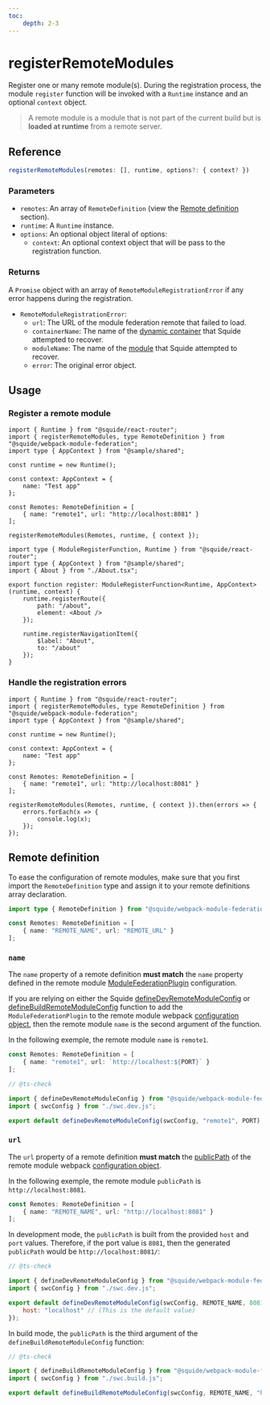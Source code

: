 ```yaml
---
toc:
    depth: 2-3
---
```


# registerRemoteModules

Register one or many remote module(s). During the registration process, the module `register` function will be invoked with a `Runtime` instance and an optional `context` object.

> A remote module is a module that is not part of the current build but is **loaded at runtime** from a remote server.

## Reference

```ts
registerRemoteModules(remotes: [], runtime, options?: { context? })
```

### Parameters

- `remotes`: An array of `RemoteDefinition` (view the [Remote definition](#remote-definition) section).
- `runtime`: A `Runtime` instance.
- `options`: An optional object literal of options:
    - `context`: An optional context object that will be pass to the registration function.

### Returns

A `Promise` object with an array of `RemoteModuleRegistrationError` if any error happens during the registration.

- `RemoteModuleRegistrationError`:
    - `url`: The URL of the module federation remote that failed to load.
    - `containerName`: The name of the [dynamic container](https://webpack.js.org/concepts/module-federation/#dynamic-remote-containers) that Squide attempted to recover.
    - `moduleName`: The name of the [module](#name) that Squide attempted to recover.
    - `error`: The original error object.

## Usage

### Register a remote module

```tsx !#11-13,15 host/src/bootstrap.tsx
import { Runtime } from "@squide/react-router";
import { registerRemoteModules, type RemoteDefinition } from "@squide/webpack-module-federation";
import type { AppContext } from "@sample/shared";

const runtime = new Runtime();

const context: AppContext = {
    name: "Test app"
};

const Remotes: RemoteDefinition = [
    { name: "remote1", url: "http://localhost:8081" }
];

registerRemoteModules(Remotes, runtime, { context });
```

```tsx !#5-15 remote-module/src/register.tsx
import type { ModuleRegisterFunction, Runtime } from "@squide/react-router";
import type { AppContext } from "@sample/shared";
import { About } from "./About.tsx";

export function register: ModuleRegisterFunction<Runtime, AppContext>(runtime, context) {
    runtime.registerRoute({
        path: "/about",
        element: <About />
    });

    runtime.registerNavigationItem({
        $label: "About",
        to: "/about"
    });
}
```

### Handle the registration errors

```tsx !#15-19 host/src/bootstrap.tsx
import { Runtime } from "@squide/react-router";
import { registerRemoteModules, type RemoteDefinition } from "@squide/webpack-module-federation";
import type { AppContext } from "@sample/shared";

const runtime = new Runtime();

const context: AppContext = {
    name: "Test app"
};

const Remotes: RemoteDefinition = [
    { name: "remote1", url: "http://localhost:8081" }
];

registerRemoteModules(Remotes, runtime, { context }).then(errors => {
    errors.forEach(x => {
        console.log(x);
    });
});
```

## Remote definition

To ease the configuration of remote modules, make sure that you first import the `RemoteDefinition` type and assign it to your remote definitions array declaration.

```ts !#3 host/src/bootstrap.tsx
import type { RemoteDefinition } from "@squide/webpack-module-federation";

const Remotes: RemoteDefinition = [
    { name: "REMOTE_NAME", url: "REMOTE_URL" }
];
```

### `name`

The `name` property of a remote definition **must match** the `name` property defined in the remote module [ModuleFederationPlugin](https://webpack.js.org/plugins/module-federation-plugin/) configuration.

If you are relying on either the Squide [defineDevRemoteModuleConfig](../webpack//defineDevRemoteModuleConfig.md) or [defineBuildRemoteModuleConfig](../webpack/defineBuildRemoteModuleConfig.md) function to add the `ModuleFederationPlugin` to the remote module webpack [configuration object](https://webpack.js.org/concepts/configuration/), then the remote module `name` is the second argument of the function.

In the following exemple, the remote module `name` is `remote1`.

```ts !#2 host/src/bootstrap.tsx
const Remotes: RemoteDefinition = [
    { name: "remote1", url: `http://localhost:${PORT}` }
];
```

```js !#6 remote-module/src/webpack.dev.js
// @ts-check

import { defineDevRemoteModuleConfig } from "@squide/webpack-module-federation/defineConfig.js";
import { swcConfig } from "./swc.dev.js";

export default defineDevRemoteModuleConfig(swcConfig, "remote1", PORT);
```

### `url`

The `url` property of a remote definition **must match** the [publicPath](https://webpack.js.org/guides/public-path/) of the remote module webpack [configuration object](https://webpack.js.org/concepts/configuration/).

In the following exemple, the remote module `publicPath` is `http://localhost:8081`.

```ts !#2 host/src/bootstrap.tsx
const Remotes: RemoteDefinition = [
    { name: "REMOTE_NAME", url: "http://localhost:8081" }
];
```

In development mode, the `publicPath` is built from the provided `host` and `port` values. Therefore, if the port value is `8081`, then the generated `publicPath` would be `http://localhost:8081/`:

```js !#6-8 remote-module/webpack.dev.js
// @ts-check

import { defineDevRemoteModuleConfig } from "@squide/webpack-module-federation/defineConfig.js";
import { swcConfig } from "./swc.dev.js";

export default defineDevRemoteModuleConfig(swcConfig, REMOTE_NAME, 8081, {
    host: "localhost" // (This is the default value)
});
```

In build mode, the `publicPath` is the third argument of the `defineBuildRemoteModuleConfig` function:

```js !#6 remote-module/webpack.build.js
// @ts-check

import { defineBuildRemoteModuleConfig } from "@squide/webpack-module-federation/defineConfig.js";
import { swcConfig } from "./swc.build.js";

export default defineBuildRemoteModuleConfig(swcConfig, REMOTE_NAME, "http://localhost:8081/");
```

